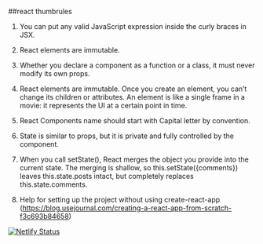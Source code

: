##react thumbrules

1. You can put any valid JavaScript expression inside the curly braces in JSX.
2. React elements are immutable. 
3. Whether you declare a component as a function or a class, it must never modify its own props.  
4. React elements are immutable. Once you create an element, you can’t change its children or attributes. An element is like a single frame in a movie: it represents the UI at a certain point in time.
5. React Components name should start with Capital letter by convention.
6. State is similar to props, but it is private and fully controlled by the component.
7. When you call setState(), React merges the object you provide into the current state. The merging is shallow, so this.setState({comments}) leaves this.state.posts intact, but completely replaces this.state.comments.


1. Help for setting up the project without using create-react-app (https://blog.usejournal.com/creating-a-react-app-from-scratch-f3c693b84658)

[![Netlify Status](https://api.netlify.com/api/v1/badges/6da39a3c-99dd-4189-8e5d-4f01ed33ee4b/deploy-status)](https://app.netlify.com/sites/priceless-swanson-216cb1/deploys)

